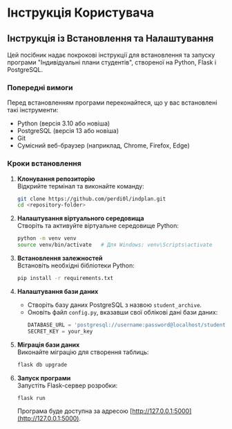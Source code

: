 # Інструкція Користувача

## Інструкція із Встановлення та Налаштування

Цей посібник надає покрокові інструкції для встановлення та запуску програми "Індивідуальні плани студентів", створеної на Python, Flask і PostgreSQL.  

### Попередні вимоги  
Перед встановленням програми переконайтеся, що у вас встановлені такі інструменти:  
- Python (версія 3.10 або новіша)  
- PostgreSQL (версія 13 або новіша)  
- Git  
- Сумісний веб-браузер (наприклад, Chrome, Firefox, Edge)  

### Кроки встановлення  
1. **Клонування репозиторію**  
   Відкрийте термінал та виконайте команду:  
   ```bash  
   git clone https://github.com/perdi0l/indplan.git
   cd <repository-folder>  
   ```  

2. **Налаштування віртуального середовища**  
   Створіть та активуйте віртуальне середовище Python:  
   ```bash  
   python -m venv venv  
   source venv/bin/activate   # Для Windows: venv\Scripts\activate  
   ```  

3. **Встановлення залежностей**  
   Встановіть необхідні бібліотеки Python:  
   ```bash  
   pip install -r requirements.txt  
   ```  

4. **Налаштування бази даних**  
   - Створіть базу даних PostgreSQL з назвою `student_archive`.  
   - Оновіть файл `config.py`, вказавши свої облікові дані бази даних:  
     ```python  
     DATABASE_URL = 'postgresql://username:password@localhost/student_archive'
     SECRET_KEY = your_key
     ```  

5. **Міграція бази даних**  
   Виконайте міграцію для створення таблиць:  
   ```bash  
   flask db upgrade  
   ```  

6. **Запуск програми**  
   Запустіть Flask-сервер розробки:  
   ```bash  
   flask run  
   ```  
   Програма буде доступна за адресою [http://127.0.0.1:5000](http://127.0.0.1:5000).  
